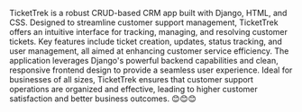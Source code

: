 TicketTrek is a robust CRUD-based CRM app built with Django, HTML, and CSS. Designed to streamline customer support management, TicketTrek offers an intuitive interface for tracking, managing, and resolving customer tickets. Key features include ticket creation, updates, status tracking, and user management, all aimed at enhancing customer service efficiency. The application leverages Django's powerful backend capabilities and clean, responsive frontend design to provide a seamless user experience. Ideal for businesses of all sizes, TicketTrek ensures that customer support operations are organized and effective, leading to higher customer satisfaction and better business outcomes.  😊😊😊
